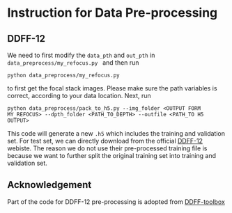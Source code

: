 # Instruction for Data Pre-processing

 
## DDFF-12
We need to first modify the ```data_pth``` and ```out_pth``` in 
```data_preprocess/my_refocus.py ``` and then run 
```
python data_preprocess/my_refocus.py 
```
to first get the focal stack images. Please make sure the path variables is correct, according to your data location. Next, run 
```
python data_preprocess/pack_to_h5.py --img_folder <OUTPUT FORM MY_REFOCUS> --dpth_folder <PATH_TO_DEPTH> --outfile <PATH_TO H5 OUTPUT>
```
This code will generate a new ```.h5``` which includes the training and validation set. For test set, we can directly download
from the official [DDFF-12](https://hazirbas.com/datasets/ddff12scene/) webiste. The reason we do not use their pre-processed training file
is because we want to further split the original training set into training and validation set.  

## Acknowledgement
Part of the code for DDFF-12 pre-processing is adopted from [DDFF-toolbox](https://github.com/hazirbas/ddff-toolbox)
